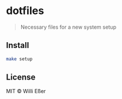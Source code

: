 # dotfiles
> Necessary files for a new system setup

## Install

```bash
make setup
```
## License

MIT © Willi Eßer
